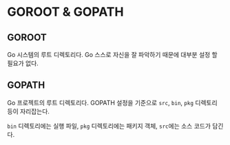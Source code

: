 # GOROOT & GOPATH

## GOROOT

Go 시스템의 루트 디렉토리다. Go 스스로 자신을 잘 파악하기 때문에 대부분 설정 할 필요가 없다.

## GOPATH

Go 프로젝트의 루트 디렉토리다. GOPATH 설정을 기준으로 `src`, `bin`, `pkg` 디렉토리 등이 자리잡는다.

`bin` 디렉토리에는 실행 파일, `pkg` 디렉토리에는 패키지 객체, `src`에는 소스 코드가 담긴다.
